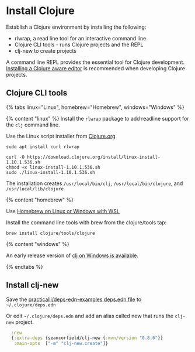 # Install Clojure

Establish a Clojure environment by installing the following:

* rlwrap, a read line tool for an interactive command line
* Clojure CLI tools - runs Clojure projects and the REPL
* clj-new to create projects

A command line REPL provides the essential tool for Clojure development.  [Installing a Clojure aware editor](editor-install-guides) is recommended when developing Clojure projects.

## Clojure CLI tools

<!-- Operating System specific instructions -->
{% tabs linux="Linux", homebrew="Homebrew", windows="Windows" %}

<!-- Ubuntu install -->
{% content "linux" %}
Install the `rlwrap` package to add readline support for the `clj` command line.

Use the Linux script installer from [Clojure.org](https://clojure.org/guides/getting_started#_installation_on_linux)

```shell
sudo apt install curl rlwrap

curl -O https://download.clojure.org/install/linux-install-1.10.1.536.sh
chmod +x linux-install-1.10.1.536.sh
sudo ./linux-install-1.10.1.536.sh
```

The installation creates `/usr/local/bin/clj`, `/usr/local/bin/clojure`, and `/usr/local/lib/clojure`

<!-- Homebrew (MacOSX) install -->
{% content "homebrew" %}

Use [Homebrew on Linux or Windows with WSL](https://docs.brew.sh/Homebrew-on-Linux)

Install the command line tools with brew from the clojure/tools tap:

```shell
brew install clojure/tools/clojure
```

<!-- Windows install -->
{% content "windows" %}

An early release version of [clj on Windows is available](https://github.com/clojure/tools.deps.alpha/wiki/clj-on-Windows).


{% endtabs %}
<!-- End of Operating System specific instructions -->


## Install clj-new

Save the [practicalli/deps-edn-examples deps.edn file](https://github.com/practicalli/clojure-deps-edn/blob/master/deps.edn) to `~/.clojure/deps.edn`

Or edit `~/.clojure/deps.edn` and add an alias called new that runs the `clj-new` project.

```clojure
  :new
  {:extra-deps {seancorfield/clj-new {:mvn/version "0.8.6"}}
   :main-opts  ["-m" "clj-new.create"]}
```
